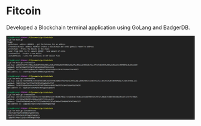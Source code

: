 # Fitcoin


Developed a Blockchain terminal application using GoLang and BadgerDB.

![preview](Capture.JPG)
